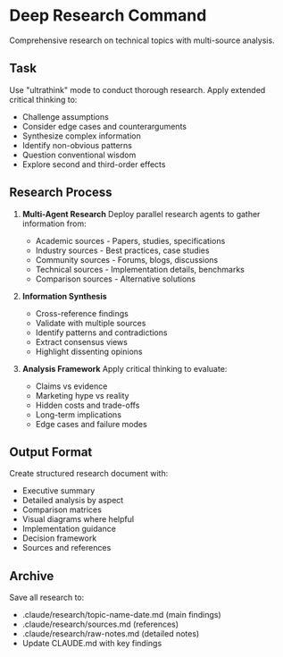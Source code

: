 # Deep Research Command

Comprehensive research on technical topics with multi-source analysis.

## Task
Use "ultrathink" mode to conduct thorough research. Apply extended critical thinking to:
- Challenge assumptions
- Consider edge cases and counterarguments
- Synthesize complex information
- Identify non-obvious patterns
- Question conventional wisdom
- Explore second and third-order effects

## Research Process

1. **Multi-Agent Research**
   Deploy parallel research agents to gather information from:
   - Academic sources - Papers, studies, specifications
   - Industry sources - Best practices, case studies
   - Community sources - Forums, blogs, discussions
   - Technical sources - Implementation details, benchmarks
   - Comparison sources - Alternative solutions

2. **Information Synthesis**
   - Cross-reference findings
   - Validate with multiple sources
   - Identify patterns and contradictions
   - Extract consensus views
   - Highlight dissenting opinions

3. **Analysis Framework**
   Apply critical thinking to evaluate:
   - Claims vs evidence
   - Marketing hype vs reality
   - Hidden costs and trade-offs
   - Long-term implications
   - Edge cases and failure modes

## Output Format
Create structured research document with:
- Executive summary
- Detailed analysis by aspect
- Comparison matrices
- Visual diagrams where helpful
- Implementation guidance
- Decision framework
- Sources and references

## Archive
Save all research to:
- .claude/research/topic-name-date.md (main findings)
- .claude/research/sources.md (references)
- .claude/research/raw-notes.md (detailed notes)
- Update CLAUDE.md with key findings
